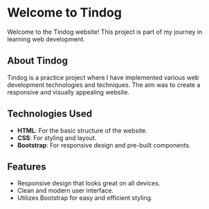 # Welcome to Tindog

Welcome to the Tindog website! This project is part of my journey in learning web development.

## About Tindog

Tindog is a practice project where I have implemented various web development technologies and techniques. The aim was to create a responsive and visually appealing website.

## Technologies Used

- **HTML**: For the basic structure of the website.
- **CSS**: For styling and layout.
- **Bootstrap**: For responsive design and pre-built components.

## Features

- Responsive design that looks great on all devices.
- Clean and modern user interface.
- Utilizes Bootstrap for easy and efficient styling.
